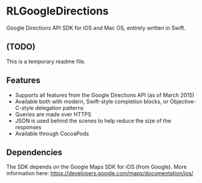 # RLGoogleDirections
Google Directions API SDK for iOS and Mac OS, entirely written in Swift.

## (TODO)
This is a temporary readme file.

## Features
- Supports all features from the Google Directions API (as of March 2015)
- Available both with modern, Swift-style completion blocks, or Objective-C-style delegation patterns
- Queries are made over HTTPS
- JSON is used behind the scenes to help reduce the size of the responses
- Available through CocoaPods

## Dependencies
The SDK depends on the Google Maps SDK for iOS (from Google).
More information here: https://developers.google.com/maps/documentation/ios/
